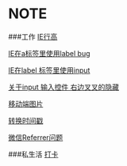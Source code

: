 NOTE
==
###工作
[IE行高](https://github.com/ql9075/one/issues/2 )

[IE在a标签里使用label bug](https://github.com/ql9075/one/issues/3 )

[IE在label 标签里使用input](https://github.com/ql9075/one/issues/4 )

[关于input 输入控件 右边叉叉的隐藏 ](https://github.com/ql9075/one/issues/5 )

[移动端图片](https://github.com/ql9075/one/issues/6 )

[转换时间戳](https://github.com/ql9075/one/issues/7 )

[微信Referrer问题 ](https://github.com/ql9075/one/issues/9)

###私生活 
[打卡](https://github.com/ql9075/one/issues/8 )
